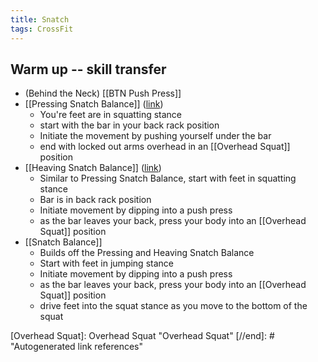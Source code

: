 ```yaml
---
title: Snatch
tags: CrossFit
---
```



## Warm up -- skill transfer

- (Behind the Neck) [[BTN Push Press]]
- [[Pressing Snatch Balance]] ([link](https://www.youtube.com/watch?v=RxjY4CggkVA&ab_channel=CrossFit%C2%AE))
  - You're feet are in squatting stance
  - start with the bar in your back rack position
  - Initiate the movement by pushing yourself under the bar
  - end with locked out arms overhead in an [[Overhead Squat]] position
- [[Heaving Snatch Balance]] ([link](https://www.youtube.com/watch?v=VCYa3N9Qb4o&ab_channel=CrossFit%C2%AE))
  - Similar to Pressing Snatch Balance, start with feet in squatting stance
  - Bar is in back rack position
  - Initiate movement by dipping into a push press
  - as the bar leaves your back, press your body into an [[Overhead Squat]] position
- [[Snatch Balance]]
  - Builds off the Pressing and Heaving Snatch Balance
  - Start with feet in jumping stance
  - Initiate movement by dipping into a push press
  - as the bar leaves your back, press your body into an [[Overhead Squat]] position
  - drive feet into the squat stance as you move to the bottom of the squat

[//begin]: # "Autogenerated link references for markdown compatibility"
[Overhead Squat]: Overhead Squat "Overhead Squat"
[//end]: # "Autogenerated link references"